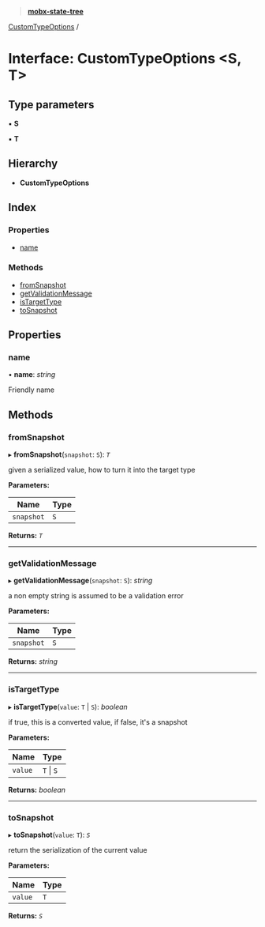 > **[mobx-state-tree](../README.md)**

[CustomTypeOptions](customtypeoptions.md) /

# Interface: CustomTypeOptions <**S, T**>

## Type parameters

▪ **S**

▪ **T**

## Hierarchy

* **CustomTypeOptions**

## Index

### Properties

* [name](customtypeoptions.md#name)

### Methods

* [fromSnapshot](customtypeoptions.md#fromsnapshot)
* [getValidationMessage](customtypeoptions.md#getvalidationmessage)
* [isTargetType](customtypeoptions.md#istargettype)
* [toSnapshot](customtypeoptions.md#tosnapshot)

## Properties

###  name

• **name**: *string*

Friendly name

## Methods

###  fromSnapshot

▸ **fromSnapshot**(`snapshot`: `S`): *`T`*

given a serialized value, how to turn it into the target type

**Parameters:**

Name | Type |
------ | ------ |
`snapshot` | `S` |

**Returns:** *`T`*

___

###  getValidationMessage

▸ **getValidationMessage**(`snapshot`: `S`): *string*

a non empty string is assumed to be a validation error

**Parameters:**

Name | Type |
------ | ------ |
`snapshot` | `S` |

**Returns:** *string*

___

###  isTargetType

▸ **isTargetType**(`value`: `T` | `S`): *boolean*

if true, this is a converted value, if false, it's a snapshot

**Parameters:**

Name | Type |
------ | ------ |
`value` | `T` \| `S` |

**Returns:** *boolean*

___

###  toSnapshot

▸ **toSnapshot**(`value`: `T`): *`S`*

return the serialization of the current value

**Parameters:**

Name | Type |
------ | ------ |
`value` | `T` |

**Returns:** *`S`*